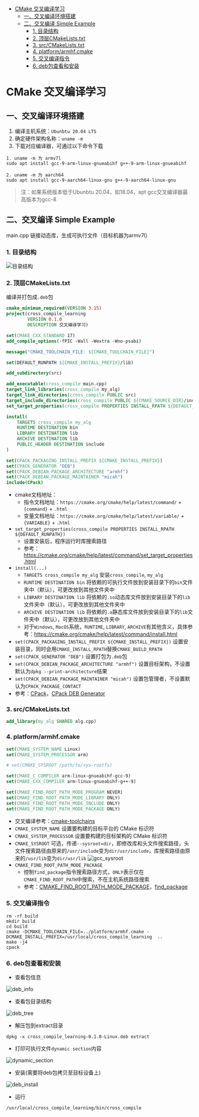 
<!-- @import "[TOC]" {cmd="toc" depthFrom=1 depthTo=6 orderedList=false} -->

<!-- code_chunk_output -->

- [CMake 交叉编译学习](#cmake-交叉编译学习)
  - [一、交叉编译环境搭建](#一交叉编译环境搭建)
  - [二、交叉编译 Simple Example](#二交叉编译-simple-example)
    - [1. 目录结构](#1-目录结构)
    - [2. 顶层CMakeLists.txt](#2-顶层cmakeliststxt)
    - [3. src/CMakeLists.txt](#3-srccmakeliststxt)
    - [4. platform/armhf.cmake](#4-platformarmhfcmake)
    - [5. 交叉编译指令](#5-交叉编译指令)
    - [6. deb包查看和安装](#6-deb包查看和安装)

<!-- /code_chunk_output -->


# CMake 交叉编译学习

## 一、交叉编译环境搭建

1. 编译主机系统：`Ubunbtu 20.04 LTS`
2. 确定硬件架构名称：`uname -m`
3. 下载对应编译器，可通过以下命令下载

```
1. uname -m 为 armv7l
sudo apt install gcc-9-arm-linux-gnueabihf g++-9-arm-linux-gnueabihf

2. uname -m 为 aarch64
sudo apt install gcc-9-aarch64-linux-gnu g++-9-aarch64-linux-gnu

```
> 注：如果系统版本低于Ubunbtu 20.04，如18.04，apt gcc交叉编译器最高版本为gcc-8

## 二、交叉编译 Simple Example

main.cpp 链接动态库，生成可执行文件（目标机器为armv7l）

### 1. 目录结构

![目录结构](./doc/pictures/tree.png)

### 2. 顶层CMakeLists.txt

编译并打包成`.deb`包

```cmake
cmake_minimum_required(VERSION 3.15)
project(cross_compile_learning
        VERSION 0.1.0
        DESCRIPTION 交叉编译学习)

set(CMAKE_CXX_STANDARD 17)
add_compile_options(-fPIC -Wall -Wextra -Wno-psabi)

message("CMAKE_TOOLCHAIN_FILE: ${CMAKE_TOOLCHAIN_FILE}")

set(DEFAULT_RUNPATH ${CMAKE_INSTALL_PREFIX}/lib)

add_subdirectory(src)

add_executable(cross_compile main.cpp)
target_link_libraries(cross_compile my_alg)
target_link_directories(cross_compile PUBLIC src)
target_include_directories(cross_compile PUBLIC ${CMAKE_SOURCE_DIR}/include)
set_target_properties(cross_compile PROPERTIES INSTALL_RPATH ${DEFAULT_RUNPATH})

install(
    TARGETS cross_compile my_alg
    RUNTIME DESTINATION bin
    LIBRARY DESTINATION lib
    ARCHIVE DESTINATION lib
    PUBLIC_HEADER DESTINATION include
)

set(CPACK_PACKAGING_INSTALL_PREFIX ${CMAKE_INSTALL_PREFIX})
set(CPACK_GENERATOR "DEB")
set(CPACK_DEBIAN_PACKAGE_ARCHITECTURE "armhf")
set(CPACK_DEBIAN_PACKAGE_MAINTAINER "micah")
include(CPack)

```
- cmake文档地址：
  - 指令文档地址：`https://cmake.org/cmake/help/latest/command/` + `{command}` + `.html`
  - 变量文档地址：`https://cmake.org/cmake/help/latest/variable/` + `{VARIABLE}` + `.html`
- `set_target_properties(cross_compile PROPERTIES INSTALL_RPATH ${DEFAULT_RUNPATH})` 
  - 设置安装后，程序运行时库搜索路径
  - 参考：https://cmake.org/cmake/help/latest/command/set_target_properties.html
- `install(...)` 
  - `TARGETS cross_compile my_alg` 安装`cross_compile`, `my_alg`
  - `RUNTIME DESTINATION bin` 将依赖的可执行文件放到安装目录下的`bin`文件夹中（默认），可更改放到其他文件夹中
  - `LIBRARY DESTINATION lib` 将依赖的`.so`动态库文件放到安装目录下的`lib`文件夹中（默认），可更改放到其他文件夹中
  - `ARCHIVE DESTINATION lib` 将依赖的`.a`静态库文件放到安装目录下的`lib`文件夹中（默认），可更改放到其他文件夹中
  - 对于`Windows`, `MacOS`系统，`RUNTIME`, `LIBRARY`, `ARCHIVE`有其他含义，具体参考：https://cmake.org/cmake/help/latest/command/install.html
- `set(CPACK_PACKAGING_INSTALL_PREFIX ${CMAKE_INSTALL_PREFIX})` 设置安装目录，同时会用`CMAKE_INSTALL_RPATH`替换`CMAKE_BUILD_RPATH`
- `set(CPACK_GENERATOR "DEB")` 设置打包为`.deb`包
- `set(CPACK_DEBIAN_PACKAGE_ARCHITECTURE "armhf")` 设置目标架构，不设置默认为`dpkg --print-architecture`结果
- `set(CPACK_DEBIAN_PACKAGE_MAINTAINER "micah")` 设置包管理者，不设置默认为`CPACK_PACKAGE_CONTACT`
- 参考：[CPack](https://cmake.org/cmake/help/latest/module/CPack.html)，[CPack DEB Generator](https://cmake.org/cmake/help/latest/cpack_gen/deb.html)

### 3. src/CMakeLists.txt


```cmake
add_library(my_alg SHARED alg.cpp)
```

### 4. platform/armhf.cmake

```cmake
set(CMAKE_SYSTEM_NAME Linux)
set(CMAKE_SYSTEM_PROCESSOR arm)

# set(CMAKE_SYSROOT /path/to/sys-rootfs)

set(CMAKE_C_COMPILER arm-linux-gnueabihf-gcc-9)
set(CMAKE_CXX_COMPILER arm-linux-gnueabihf-g++-9)

set(CMAKE_FIND_ROOT_PATH_MODE_PROGRAM NEVER)
set(CMAKE_FIND_ROOT_PATH_MODE_LIBRARY ONLY)
set(CMAKE_FIND_ROOT_PATH_MODE_INCLUDE ONLY)
set(CMAKE_FIND_ROOT_PATH_MODE_PACKAGE ONLY)
```

- 交叉编译参考：[cmake-toolchains](https://cmake.org/cmake/help/latest/manual/cmake-toolchains.7.html)
- `CMAKE_SYSTEM_NAME` 设置要构建的目标平台的 CMake 标识符
- `CMAKE_SYSTEM_PROCESSOR` 设置要构建的目标架构的 CMake 标识符
- `CMAKE_SYSROOT` 可选，传递`--sysroot=dir`，即修改库和头文件搜索路径，头文件搜索路径由原来的`/usr/include`变为`dir/usr/include`，库搜索路径由原来的`/usr/lib`变为`dir/usr/lib`
![gcc_sysroot](./doc/pictures/gcc_sysroot.png)
- `CMAKE_FIND_ROOT_PATH_MODE_PACKAGE`
  - 控制`find_package`指令搜索路径方式，`ONLY`表示仅在`CMAKE_FIND_ROOT_PATH`中搜索，不在主机系统路径搜索
  - 参考：[CMAKE_FIND_ROOT_PATH_MODE_PACKAGE](https://cmake.org/cmake/help/latest/variable/CMAKE_FIND_ROOT_PATH_MODE_PACKAGE.html)，[find_package](https://cmake.org/cmake/help/latest/command/find_package.html)

### 5. 交叉编译指令

```shell
rm -rf build
mkdir build
cd build
cmake -DCMAKE_TOOLCHAIN_FILE=../platform/armhf.cmake -DCMAKE_INSTALL_PREFIX=/usr/local/cross_compile_learning  ..
make -j4
cpack
```

### 6. deb包查看和安装

- 查看包信息

![deb_info](doc/pictures/deb_info.png)

- 查看包目录结构

![deb_tree](doc/pictures/deb_tree.png)

- 解压包到extract目录

```shell
dpkg -x cross_compile_learning-0.1.0-Linux.deb extract
```

- 打印可执行文件`dynamic section`内容

![dynamic_section](doc/pictures/dynamic_section.png)

- 安装(需要将deb包拷贝至目标设备上)

![deb_install](doc/pictures/deb_install.png)

- 运行

```shell
/usr/local/cross_compile_learning/bin/cross_compile
```